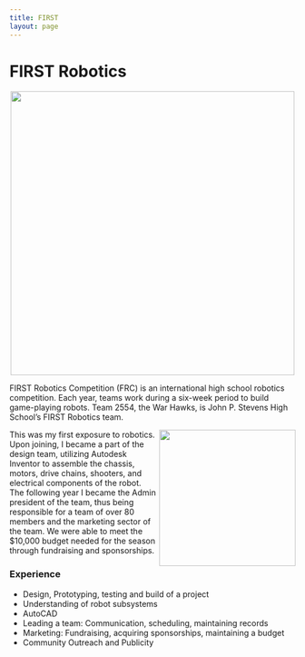 ```yaml
---
title: FIRST
layout: page
---
```

# FIRST Robotics

<center>
        <img class="image" src="https://github.com/susan-z/susan-z.github.io/blob/master/img/robotheader.jpg?raw=true" width= "500"/>
</center>
<p>FIRST Robotics Competition (FRC) is an international high school robotics competition. Each year, teams work during a six-week period to build game-playing robots. Team 2554, the War Hawks, is John P. Stevens High School’s FIRST Robotics team. </p>

<!--<img align="right" src="https://github.com/susan-z/susan-z.github.io/blob/master/img/recyclerush.JPG?raw=true" width="220"/>-->
<img align="right" src="https://github.com/susan-z/susan-z.github.io/blob/master/img/warhawkspic1%20Cropped.jpg?raw=true" width="240"/>
This was my first exposure to robotics. Upon joining, I became a part of the design team, utilizing Autodesk Inventor to assemble the chassis, motors, drive chains, shooters, and electrical components of the robot. The following year I became the Admin president of the team, thus being responsible for a team of over 80 members and the marketing sector of the team. We were able to meet the $10,000 budget needed for the season through fundraising and sponsorships.

### Experience
* Design, Prototyping, testing and build of a project
* Understanding of robot subsystems
* AutoCAD
* Leading a team: Communication, scheduling, maintaining records
* Marketing: Fundraising, acquiring sponsorships, maintaining a budget
* Community Outreach and Publicity
